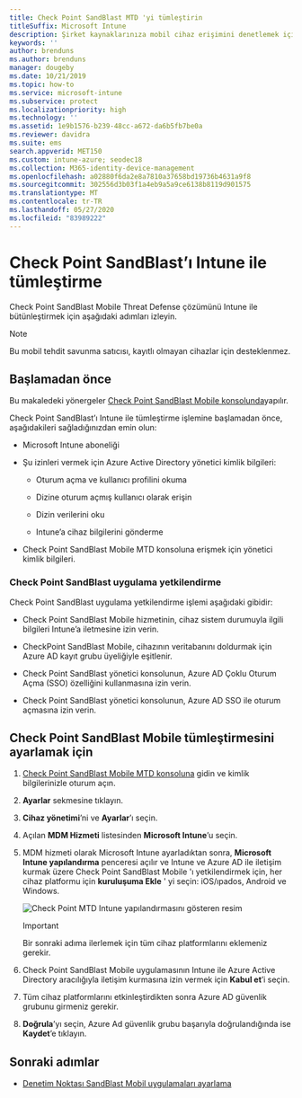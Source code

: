 ```yaml
---
title: Check Point SandBlast MTD 'yi tümleştirin
titleSuffix: Microsoft Intune
description: Şirket kaynaklarınıza mobil cihaz erişimini denetlemek için CheckPoint SandBlast Mobile Threat Defense’i (MTD) Intune ile ayarlama.
keywords: ''
author: brenduns
ms.author: brenduns
manager: dougeby
ms.date: 10/21/2019
ms.topic: how-to
ms.service: microsoft-intune
ms.subservice: protect
ms.localizationpriority: high
ms.technology: ''
ms.assetid: 1e9b1576-b239-48cc-a672-da6b5fb7be0a
ms.reviewer: davidra
ms.suite: ems
search.appverid: MET150
ms.custom: intune-azure; seodec18
ms.collection: M365-identity-device-management
ms.openlocfilehash: a02880f6da2e8a7810a37658bd19736b4631a9f8
ms.sourcegitcommit: 302556d3b03f1a4eb9a5a9ce6138b8119d901575
ms.translationtype: MT
ms.contentlocale: tr-TR
ms.lasthandoff: 05/27/2020
ms.locfileid: "83989222"
---
```

# <a name="integrate-check-point-sandblast-mobile-with-intune"></a>Check Point SandBlast’ı Intune ile tümleştirme

Check Point SandBlast Mobile Threat Defense çözümünü Intune ile bütünleştirmek için aşağıdaki adımları izleyin.

> [!NOTE]
> Bu mobil tehdit savunma satıcısı, kayıtlı olmayan cihazlar için desteklenmez.

## <a name="before-you-begin"></a>Başlamadan önce

Bu makaledeki yönergeler [Check Point SandBlast Mobile konsolunda](https://intune-4.eu1.locsec.net/)yapılır. 

Check Point SandBlast’ı Intune ile tümleştirme işlemine başlamadan önce, aşağıdakileri sağladığınızdan emin olun:

- Microsoft Intune aboneliği

- Şu izinleri vermek için Azure Active Directory yönetici kimlik bilgileri:

  - Oturum açma ve kullanıcı profilini okuma

  - Dizine oturum açmış kullanıcı olarak erişin

  - Dizin verilerini oku

  - Intune’a cihaz bilgilerini gönderme

- Check Point SandBlast Mobile MTD konsoluna erişmek için yönetici kimlik bilgileri.

### <a name="check-point-sandblast-app-authorization"></a>Check Point SandBlast uygulama yetkilendirme

Check Point SandBlast uygulama yetkilendirme işlemi aşağıdaki gibidir:

- Check Point SandBlast Mobile hizmetinin, cihaz sistem durumuyla ilgili bilgileri Intune’a iletmesine izin verin.

- CheckPoint SandBlast Mobile, cihazının veritabanını doldurmak için Azure AD kayıt grubu üyeliğiyle eşitlenir.

- Check Point SandBlast yönetici konsolunun, Azure AD Çoklu Oturum Açma (SSO) özelliğini kullanmasına izin verin.

- Check Point SandBlast yönetici konsolunun, Azure AD SSO ile oturum açmasına izin verin.

## <a name="to-set-up-check-point-sandblast-mobile-integration"></a>Check Point SandBlast Mobile tümleştirmesini ayarlamak için

1. [Check Point SandBlast Mobile MTD konsoluna](https://intune-4.eu1.locsec.net/) gidin ve kimlik bilgilerinizle oturum açın.

2. **Ayarlar** sekmesine tıklayın.

3. **Cihaz yönetimi**’ni ve **Ayarlar**’ı seçin.

4. Açılan **MDM Hizmeti** listesinden **Microsoft Intune**’u seçin.

5. MDM hizmeti olarak Microsoft Intune ayarladıktan sonra, **Microsoft Intune yapılandırma** penceresi açılır ve Intune ve Azure AD ile iletişim kurmak üzere Check Point SandBlast Mobile 'ı yetkilendirmek için, her cihaz platformu için **kuruluşuma Ekle** ' yi seçin: iOS/ıpados, Android ve Windows.

    ![Check Point MTD Intune yapılandırmasını gösteren resim](./media/checkpoint-sandblast-mobile-mtd-connector-integration/checkpoint-MTD-1.PNG)

    > [!IMPORTANT]
    > Bir sonraki adıma ilerlemek için tüm cihaz platformlarını eklemeniz gerekir.

6. Check Point SandBlast Mobile uygulamasının Intune ile Azure Active Directory aracılığıyla iletişim kurmasına izin vermek için **Kabul et**’i seçin.

7. Tüm cihaz platformlarını etkinleştirdikten sonra Azure AD güvenlik grubunu girmeniz gerekir.

8. **Doğrula**’yı seçin, Azure Ad güvenlik grubu başarıyla doğrulandığında ise **Kaydet**’e tıklayın.

## <a name="next-steps"></a>Sonraki adımlar

- [Denetim Noktası SandBlast Mobil uygulamaları ayarlama](mtd-apps-ios-app-configuration-policy-add-assign.md)
